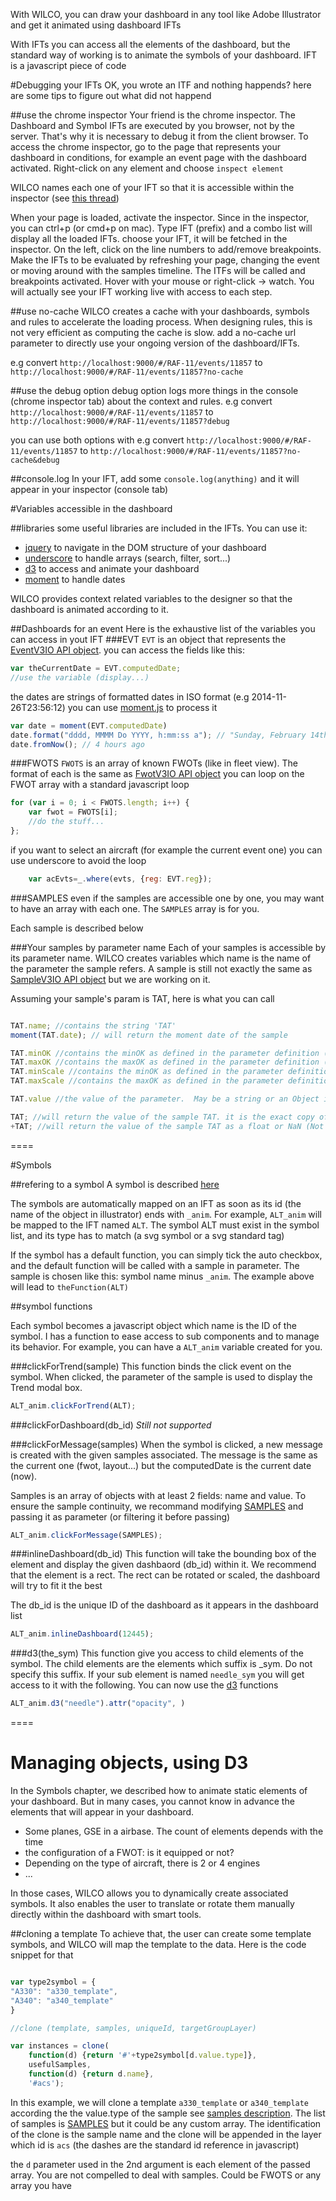 With WILCO, you can draw your dashboard in any tool like Adobe Illustrator and get it animated using dashboard IFTs

With IFTs you can access all the elements of the dashboard, but the standard way of working is to animate the symbols of your dashboard.
IFT is a javascript piece of code 

#Debugging your IFTs
OK, you wrote an ITF and nothing happends? here are some tips to figure out what did not happend

##use the chrome inspector
Your friend is the chrome inspector. The Dashboard and Symbol IFTs are executed by you browser, not by the server. That's why it is necessary to debug it from the client browser.
To access the chrome inspector, go to the page that represents your dashboard in conditions, for example an event page with the dashboard activated. Right-click on any element and choose `inspect element`

WILCO names each one of your IFT so that it is accessible within the inspector (see [this thread](https://developer.chrome.com/devtools/docs/javascript-debugging#breakpoints-dynamic-javascript))

When your page is loaded, activate the inspector. Since in the inspector, you can ctrl+p (or cmd+p on mac). Type IFT (prefix) and a combo list will display all the loaded IFTs. choose your IFT, it will be fetched in the inspector. On the left, click on the line numbers to add/remove breakpoints. Make the IFTs to be evaluated by refreshing your page, changing the event or moving around with the samples timeline. The ITFs will be called and breakpoints activated. Hover with your mouse or right-click -> watch. You will actually see your IFT working live with access to each step.

##use no-cache
WILCO creates a cache with your dashboards, symbols and rules to accelerate the loading process. When designing rules, this is not very efficient as computing the cache is slow. add a no-cache url parameter to directly use your ongoing version of the dashboard/IFTs.

e.g convert `http://localhost:9000/#/RAF-11/events/11857` to  `http://localhost:9000/#/RAF-11/events/11857?no-cache`

##use the debug option
debug option logs more things in the console (chrome inspector tab) about the context and rules.
e.g convert `http://localhost:9000/#/RAF-11/events/11857` to  `http://localhost:9000/#/RAF-11/events/11857?debug`

you can use both options with 
e.g convert `http://localhost:9000/#/RAF-11/events/11857` to  `http://localhost:9000/#/RAF-11/events/11857?no-cache&debug`

##console.log
In your IFT, add some `console.log(anything)` and it will appear in your inspector (console tab)

#Variables accessible in the dashboard

##libraries
some useful libraries are included in the IFTs. You can use it:
* [jquery](http://api.jquery.com/) to navigate in the DOM structure of your dashboard
* [underscore](http://underscorejs.org/) to handle arrays (search, filter, sort...)
* [d3](http://d3js.org/) to access and animate your dashboard
* [moment](http://momentjs.com/docs/) to handle dates

WILCO provides context related variables to the designer so that the dashboard is animated according to it.

##Dashboards for an event
Here is the exhaustive list of the variables you can access in yout IFT
###EVT
`EVT` is an object that represents the [EventV3IO API object](/java/com/fw/wilco/api/EventV3IO.java).
you can access the fields like this:
```javascript
var theCurrentDate = EVT.computedDate;
//use the variable (display...)
```
the dates are strings of formatted dates in ISO format (e.g 2014-11-26T23:56:12)
you can use [moment.js](http://momentjs.com/docs/) to process it

```javascript
var date = moment(EVT.computedDate)
date.format("dddd, MMMM Do YYYY, h:mm:ss a"); // "Sunday, February 14th 2010, 3:25:50 pm"
date.fromNow(); // 4 hours ago
```

###FWOTS
`FWOTS` is an array of known FWOTs (like in fleet view). The format of each is the same as [FwotV3IO API object](/java/com/fw/wilco/api/FwotV3IO.java)
you can loop on the FWOT array with a standard javascript loop

```javascript
for (var i = 0; i < FWOTS.length; i++) {
	var fwot = FWOTS[i];
	//do the stuff...
};
```

if you want to select an aircraft (for example the current event one) you can use underscore to avoid the loop
```javascript
	var acEvts=_.where(evts, {reg: EVT.reg});
```
###SAMPLES
even if the samples are accessible one by one, you may want to have an array with each one. The ```SAMPLES``` array is for you.

Each sample is described below

###Your samples by parameter name
Each of your samples is accessible by its parameter name. WILCO creates variables which name is the name of the parameter the sample refers. A sample is still not exactly the same as [SampleV3IO API object](/java/com/fw/wilco/api/SampleV3IO.java) but we are working on it.

Assuming your sample's param is TAT, here is what you can call

```javascript

TAT.name; //contains the string 'TAT'
moment(TAT.date); // will return the moment date of the sample

TAT.minOK //contains the minOK as defined in the parameter definition (float)
TAT.maxOK //contains the maxOK as defined in the parameter definition (float)
TAT.minScale //contains the minOK as defined in the parameter definition (float)
TAT.maxScale //contains the maxOK as defined in the parameter definition (float)

TAT.value //the value of the parameter.  May be a string or an Object if the TAT value was a JSON serialized string

TAT; //will return the value of the sample TAT. it is the exact copy of TAT.value
+TAT; //will return the value of the sample TAT as a float or NaN (Not a Number) if it cannot be cast

```

====

#Symbols

##refering to a symbol
A symbol is described [here](../symbols/readme.md)

The symbols are automatically mapped on an IFT as soon as its id (the name of the object in illustrator) ends with `_anim`. For example, `ALT_anim` will be mapped to the IFT named `ALT`.
The symbol ALT must exist in the symbol list, and its type has to match (a svg symbol or a svg standard tag)

If the symbol has a default function, you can simply tick the auto checkbox, and the default function will be called with a sample in parameter. The sample is chosen like this:
symbol name minus `_anim`. The example above will lead to `theFunction(ALT)`

##symbol functions

Each symbol becomes a javascript object which name is the ID of the symbol. I has a function to ease access to sub components and to manage its behavior. For example, you can have a `ALT_anim` variable created for you.

###clickForTrend(sample)
This function binds the click event on the symbol. When clicked, the parameter of the sample is used to display the Trend modal box.

```javascript
ALT_anim.clickForTrend(ALT);
```

###clickForDashboard(db_id)
*Still not supported*

###clickForMessage(samples)
When the symbol is clicked, a new message is created with the given samples associated. The message is the same as the current one (fwot, layout...) but the computedDate is the current date (now). 

Samples is an array of objects with at least 2 fields: name and value. To ensure the sample continuity, we recommand modifying [SAMPLES](#samples) and passing it as parameter (or filtering it before passing)

```javascript
ALT_anim.clickForMessage(SAMPLES);
```


###inlineDashboard(db_id)
This function will take the bounding box of the element and display the given dashbaord (db_id) within it. We recommend that the element is a rect. The rect can be rotated or scaled, the dashboard will try to fit it the best

The db_id is the unique ID of the dashboard as it appears in the dashboard list

```javascript
ALT_anim.inlineDashboard(12445);
```

###d3(the_sym)
This function give you access to child elements of the symbol. The child elements are the elements which suffix is \_sym. Do not specify this suffix.
If your sub element is named `needle_sym` you will get access to it with the following. You can now use the [d3](http://d3js.org/) functions

```javascript
ALT_anim.d3("needle").attr("opacity", )
```

====

# Managing objects, using D3

In the Symbols chapter, we described how to animate static elements of your dashboard. But in many cases, you cannot know in advance the elements that will appear in your dashboard.

* Some planes, GSE in a airbase. The count of elements depends with the time
* the configuration of a FWOT: is it equipped or not?
* Depending on the type of aircraft, there is 2 or 4 engines
* ...

In those cases, WILCO allows you to dynamically create associated symbols. It also enables the user to translate or rotate them manually directly within the dashboard with smart tools.

##cloning a template
To achieve that, the user can create some template symbols, and WILCO will map the template to the data. Here is the code snippet for that


```javascript

var type2symbol = {
"A330": "a330_template",
"A340": "a340_template"
}

//clone (template, samples, uniqueId, targetGroupLayer)

var instances = clone(
    function(d) {return '#'+type2symbol[d.value.type]},
    usefulSamples, 
    function(d) {return d.name}, 
    '#acs');
```

In this example, we will clone a template `a330_template` or `a340_template` according the the value.type of the sample see [samples description](#your-samples-by-parameter-name).
The list of samples is [SAMPLES](#samples) but it could be any custom array. The identification of the clone is the sample name and the clone will be appended in the layer which id is `acs` (the dashes are the standard id reference in javascript)

the `d` parameter used in the 2nd argument is each element of the passed array. You are not compelled to deal with samples. Could be FWOTS or any array you have




